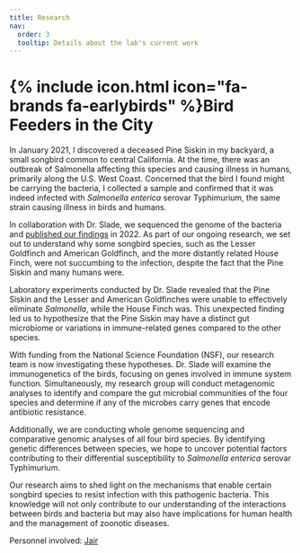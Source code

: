 ```yaml
---
title: Research
nav:
  order: 3
  tooltip: Details about the lab's current work
---
```


# {% include icon.html icon="fa-brands fa-earlybirds" %}Bird Feeders in the City

In January 2021, I discovered a deceased Pine Siskin in my backyard, a small songbird common to central California. At the time, there was an outbreak of Salmonella affecting this species and causing illness in humans, primarily along the U.S. West Coast. Concerned that the bird I found might be carrying the bacteria, I collected a sample and confirmed that it was indeed infected with <i>Salmonella enterica</i> serovar Typhimurium, the same strain causing illness in birds and humans.

In collaboration with Dr. Slade, we sequenced the genome of the bacteria and <a href="https://doi.org/gs9qsq">published our findings</a> in 2022. As part of our ongoing research, we set out to understand why some songbird species, such as the Lesser Goldfinch and American Goldfinch, and the more distantly related House Finch, were not succumbing to the infection, despite the fact that the Pine Siskin and many humans were.

Laboratory experiments conducted by Dr. Slade revealed that the Pine Siskin and the Lesser and American Goldfinches were unable to effectively eliminate <i>Salmonella</i>, while the House Finch was. This unexpected finding led us to hypothesize that the Pine Siskin may have a distinct gut microbiome or variations in immune-related genes compared to the other species.

With funding from the National Science Foundation (NSF), our research team is now investigating these hypotheses. Dr. Slade will examine the immunogenetics of the birds, focusing on genes involved in immune system function. Simultaneously, my research group will conduct metagenomic analyses to identify and compare the gut microbial communities of the four species and determine if any of the microbes carry genes that encode antibiotic resistance.

Additionally, we are conducting whole genome sequencing and comparative genomic analyses of all four bird species. By identifying genetic differences between species, we hope to uncover potential factors contributing to their differential susceptibility to <i>Salmonella enterica</i> serovar Typhimurium.

Our research aims to shed light on the mechanisms that enable certain songbird species to resist infection with this pathogenic bacteria. This knowledge will not only contribute to our understanding of the interactions between birds and bacteria but may also have implications for human health and the management of zoonotic diseases.

Personnel involved: <a href="https://tvanlaar.github.io/members/jtorres.html">Jair</a>
